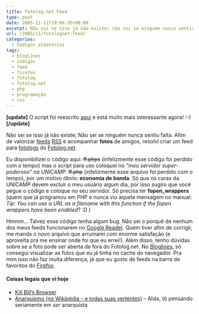 ```yaml
---
title: Fotolog.net Feed
type: post
date: 2005-11-11T19:06:26+00:00
excerpt: Não sei se isso já não existe; não sei se ninguém nunca sentiu falta. Afim de valorizar feeds RSS e acompanhar fotos de amigos, resolvi criar um feed para fotologs do Fotolog.net.
url: /2005/11/fotolognet-feed/
categorias:
  - Códigos aleatórios
tags:
  - bloglines
  - códigos
  - feed
  - firefox
  - fotolog
  - fotolog.net
  - php
  - programação
  - rss
---
```


**[update]** O script foi reescrito [aqui][1] e está muito mais interessante agora! :-) **[/update]**

Não sei se isso já não existe; Não sei se ninguém nunca sentiu falta. Afim de valorizar [feeds][2] [RSS][3] e acompanhar **fotos** de amigos, resolvi criar um feed para [fotologs][4] do [Fotolog.net][5].

Eu disponibilizei o código aqui: ~~ff.phps~~ (infelizmente esse código foi perdido com o tempo) mas o script para uso coloquei no _“meu servidor super-poderoso” na UNICAMP_: ~~ff.php~~ (infelizmente esse arquivo foi perdido com o tempo), por um motivo óbvio: **economia de banda**. Só que os caras da UNICAMP devem excluir o meu usuário algum dia, por isso sugiro que você pegue o código e coloque no seu servidor. Só precisa ter **fopen_wrappers** (quem que já programou em PHP e nunca viu aquela mensagem no manual: _Tip: You can use a URL as a filename with this function if the fopen wrappers have been enabled_? :D )

Hmmm… Talvez esse código tenha algum bug. Não sei o porquê de nenhum dos meus feeds funcionarem no [Google Reader][8]. Quem tiver afim de corrigir, me manda o novo arquivo que arrumarei com enorme satisfação (e aproveita pra me ensinar onde foi que eu errei!). Além disso, tenho dúvidas sobre se a foto pode ser aberta de fora do Fotolog.net. No [Bloglines][9], só consegui visualizar as fotos que eu já tinha no cache do navegador. Pra mim isso não faz muita diferença, já que eu gosto de feeds na barra de favoritos do [Firefox][10].

#### Coisas legais que vi hoje

- [Kill Bill’s Browser][11]
- [Anarquismo (no Wikipédia – e todas suas vertentes)][12] – Aliás, tô pensando seriamente em _ser_ anarquista

[1]: /2006/10/feeds-rss-para-fotologs/
[2]: http://brunotorres.net/2005/07/05/sobre-feeds-rss-atom
[3]: http://pt.wikipedia.org/wiki/RSS
[4]: http://pt.wikipedia.org/wiki/Flog
[5]: http://www.fotolog.net
[8]: http://reader.google.com
[9]: http://www.bloglines.com
[10]: http://www.getfirefox.com
[11]: http://www.killbillsbrowser.com/
[12]: http://pt.wikipedia.org/wiki/Anarquismo
